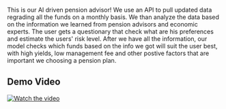 This is our AI driven pension advisor!
We use an API to pull updated data regrading all the funds on a monthly basis.
We than analyze the data based on the information we learned from pension advisors and economic experts.
The user gets a questionary that check what are his preferences and estimate the users' risk level.
After we have all the information, our model checks which funds based on the info we got will suit the user best, with high yields, low management fee and other postive factors that are important we choosing a pension plan.

## Demo Video

[![Watch the video](https://img.youtube.com/vi/sQE-k78_au8/0.jpg)](https://youtu.be/sQE-k78_au8)
